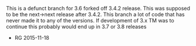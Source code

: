 This is a defunct branch for 3.6 forked off 3.4.2 release. This was supposed to be the next->next release after 3.4.2. This branch a lot of code that has never made it to any of the versions. If development of 3.x TM was to continue this probably would end up in 3.7 or 3.8 releases
- RG 2015-11-18

